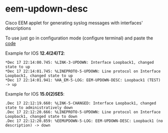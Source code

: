 eem-updown-desc
===============

Cisco EEM applet for generating syslog messages with interfaces' descriptions

To use just go in configuration mode (configure terminal) and paste the [code](https://github.com/aleksashka/eem-updown-desc)

Example for IOS **12.4(24)T2**:
```
*Dec 17 22:14:00.745: %LINK-3-UPDOWN: Interface Loopback1, changed state to up
*Dec 17 22:14:01.745: %LINEPROTO-5-UPDOWN: Line protocol on Interface Loopback1, changed state to up
*Dec 17 22:14:01.941: %HA_EM-5-LOG: EEM-UPDOWN-DESC: Loopback1 (TEST) -> up
```
Example for IOS **15.0(2)SE5**:
```
.Dec 17 22:12:19.660: %LINK-5-CHANGED: Interface Loopback1, changed state to administratively down
.Dec 17 22:12:20.666: %LINEPROTO-5-UPDOWN: Line protocol on Interface Loopback1, changed state to down
.Dec 17 22:12:20.859: %EEMUPDOWN-5-LOG: EEM-UPDOWN-DESC: Loopback1 (no description) -> down
```
